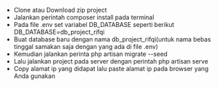 - Clone atau Download zip project
- Jalankan perintah composer install pada terminal
- Pada file .env set variabel DB_DATABASE seperti berikut DB_DATABASE=db_project_rifqi
- Buat database baru dengan nama db_project_rifqi(untuk nama bebas tinggal samakan saja dengan yang ada di file .env)
- Kemudian jalankan perinta php artisan migrate --seed
- Lalu jalankan project pada server dengan perintah php artisan serve
- Copy alamat ip yang didapat lalu paste alamat ip pada browser yang Anda gunakan
